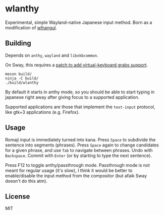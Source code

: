 # wlanthy

Experimental, simple Wayland-native Japanese input method. Born as a
modification of [wlhangul].

## Building

Depends on `anthy`, `wayland` and `libxkbcommon`.

On Sway, this requires a [patch to add virtual-keyboard grabs
support][sway-keyboard-grab].

    meson build/
    ninja -C build/
    ./build/wlanthy

By default it starts in anthy mode, so you should be able to start typing
in japanese right away after giving focus to a supported application.

Supported applications are those that implement the `text-input` protocol,
like gtk+3 applications (e.g. Firefox).

## Usage

Romaji input is immediately turned into kana. Press `Space` to subdivide the
sentence into segments (phrases). Press `Space` again to change candidates
for a given phrase, and use `Tab` to navigate between phrases. Undo with
`Backspace`. Commit with `Enter` (or by starting to type the next sentence).

Press F12 to toggle anthy/passthrough mode. Passthrough mode is not meant
for regular usage (it's slow), I think it would be better to enable/disable
the input method from the compositor (but afaik Sway doesn't do this atm).

## License

MIT

[wlhangul]: https://github.com/emersion/wlhangul
[sway-keyboard-grab]: https://github.com/swaywm/sway/pull/4932
